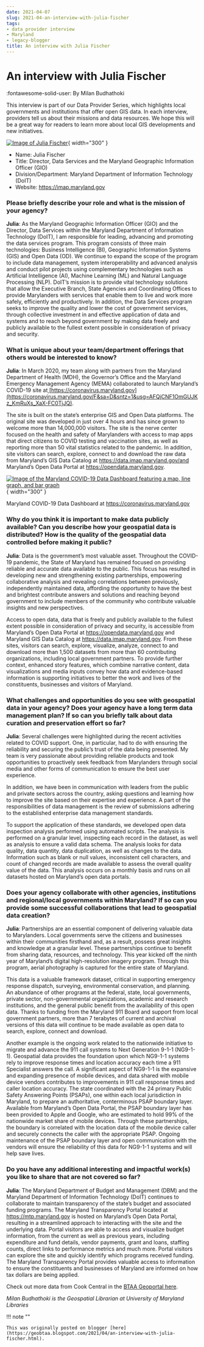 ```yaml
---
date: 2021-04-07
slug: 2021-04-an-interview-with-julia-fischer
tags:
- data provider interview
- Maryland
- legacy-blogger
title: An interview with Julia Fischer
---
```


# An interview with Julia Fischer

:fontawesome-solid-user: By Milan Budhathoki 

This interview is part of our Data Provider Series, which highlights local governments and institutions that offer open GIS data. In each interview, providers tell us about their missions and data resources. We hope this will be a great way for readers to learn more about local GIS developments and new initiatives. 

[![Image of Julia Fischer](https://blogger.googleusercontent.com/img/a/AVvXsEhmZ2o3WjI-QhZUnqDz80j4T1Ti02L2LQmNX0z4m1DD2OWSEbhZ0BYTi7vr2UJZEB6jzSAxGhIyoYFerzTypJT5wNHvw9ZCENtiUE4ZOAqMat2RIGwPU-0FctwlmCFfoqE0LtKLbrxRI6sNvyj_6AitRi4ljD0BH4gypZ7D4rTzZvcioJ1bK6ErX4mx0w=w353-h470)](https://blogger.googleusercontent.com/img/a/AVvXsEhmZ2o3WjI-QhZUnqDz80j4T1Ti02L2LQmNX0z4m1DD2OWSEbhZ0BYTi7vr2UJZEB6jzSAxGhIyoYFerzTypJT5wNHvw9ZCENtiUE4ZOAqMat2RIGwPU-0FctwlmCFfoqE0LtKLbrxRI6sNvyj_6AitRi4ljD0BH4gypZ7D4rTzZvcioJ1bK6ErX4mx0w=s1707){ width="300" }

* Name: Julia Fischer 
* Title: Director, Data Services and the Maryland Geographic Information Officer (GIO) 
* Division/Department: Maryland Department of Information Technology (DoIT) 
* Website: https://imap.maryland.gov

<!-- more -->

### Please briefly describe your role and what is the mission of your agency? 

**Julia**: As the Maryland Geographic Information Officer (GIO) and the Director, Data Services within the Maryland Department of Information Technology (DoIT), I am responsible for leading, advancing and promoting the data services program. This program consists of three main technologies: Business Intelligence (BI), Geographic Information Systems (GIS) and Open Data (OD). We continue to expand the scope of the program to include data management, system interoperability and advanced analysis and conduct pilot projects using complementary technologies such as Artificial Intelligence (AI), Machine Learning (ML) and Natural Language Processing (NLP). DoIT’s mission is to provide vital technology solutions that allow the Executive Branch, State Agencies and Coordinating Offices to provide Marylanders with services that enable them to live and work more safely, efficiently and productively.​ In addition, the Data Services program seeks to improve the quality and lower the cost of government services, through collective investment in and effective application of data and systems and to reach beyond government by making data freely and publicly available to the fullest extent possible in consideration of privacy and security. 

### What is unique about your team/department offerings that others would be interested to know? 

**Julia**: In March 2020, my team along with partners from the Maryland Department of Health (MDH), the Governor’s Office and the Maryland Emergency Management Agency (MEMA) collaborated to launch Maryland’s COVID-19 site at[ ](https://coronavirus.maryland.gov/F&sa=D&sntz=1&usg=AFQjCNF1OmGUJKz_KmRuXs_XaX-FC0TjJQ)[https://coronavirus.maryland.gov](https://coronavirus.maryland.gov/F&sa=D&sntz=1&usg=AFQjCNF1OmGUJKz_KmRuXs_XaX-FC0TjJQ). 

The site is built on the state’s enterprise GIS and Open Data platforms. The original site was developed in just over 4 hours and has since grown to welcome more than 14,000,000 visitors. The site is the nerve center focused on the health and safety of Marylanders with access to map apps that direct citizens to COVID testing and vaccination sites, as well as reporting more than 50 vital statistics related to the pandemic. In addition, site visitors can search, explore, connect to and download the raw data from Maryland’s GIS Data Catalog at https://data.imap.maryland.gov/and Maryland’s Open Data Portal at https://opendata.maryland.gov.

[![Image of the Maryland COVID-19 Data Dashboard featuring a map, line graph, and bar graph](https://blogger.googleusercontent.com/img/a/AVvXsEgnj-xhuPjprrELYIkx7-B31_hNuyKRhxixNEofaLwRtLE9ZXA2JhANJp3I8P1KyQFTRcsfDDJi9zydcxGyzyrqpiXa3ADetqKf65rwfxB8lGGervNhUFGwvfQnARWyX82AuyCItl9wV4AP5_mMm80BUFkm-oZQwV8GeB4ckYpMJAFtxKEGqP1k-vnWPg=w856-h564)](https://blogger.googleusercontent.com/img/a/AVvXsEgnj-xhuPjprrELYIkx7-B31_hNuyKRhxixNEofaLwRtLE9ZXA2JhANJp3I8P1KyQFTRcsfDDJi9zydcxGyzyrqpiXa3ADetqKf65rwfxB8lGGervNhUFGwvfQnARWyX82AuyCItl9wV4AP5_mMm80BUFkm-oZQwV8GeB4ckYpMJAFtxKEGqP1k-vnWPg=s920){ width="300" }

 Maryland COVID-19 Data Dashboard at https://coronavirus.maryland.gov

### Why do you think it is important to make data publicly available? Can you describe how your geospatial data is distributed? How is the quality of the geospatial data controlled before making it public? 

**Julia**: Data is the government’s most valuable asset. Throughout the COVID-19 pandemic, the State of Maryland has remained focused on providing reliable and accurate data available to the public. This focus has resulted in developing new and strengthening existing partnerships, empowering collaborative analysis and revealing correlations between previously, independently maintained data, affording the opportunity to have the best and brightest contribute answers and solutions and reaching beyond government to include members of the community who contribute valuable insights and new perspectives. 

Access to open data, data that is freely and publicly available to the fullest extent possible in consideration of privacy and security, is accessible from Maryland’s Open Data Portal at https://opendata.maryland.gov and Maryland GIS Data Catalog at https://data.imap.maryland.gov. From these sites, visitors can search, explore, visualize, analyze, connect to and download more than 1,500 datasets from more than 60 contributing organizations, including local government partners. To provide further context, enhanced story features, which combine narrative content, data visualizations and media inputs convey how data and evidence-based information is supporting initiatives to better the work and lives of the constituents, businesses and visitors of Maryland. 

### What challenges and opportunities do you see with geospatial data in your agency? Does your agency have a long term data management plan? If so can you briefly talk about data curation and preservation effort so far? 

**Julia**: Several challenges were highlighted during the recent activities related to COVID support. One, in particular, had to do with ensuring the reliability and securing the public’s trust of the data being presented. My team is very passionate about providing reliable products and took opportunities to proactively seek feedback from Marylanders through social media and other forms of communication to ensure the best user experience. 

In addition, we have been in communication with leaders from the public and private sectors across the country, asking questions and learning how to improve the site based on their expertise and experience. A part of the responsibilities of data management is the review of submissions adhering to the established enterprise data management standards. 

To support the application of these standards, we developed open data inspection analysis performed using automated scripts. The analysis is performed on a granular level, inspecting each record in the dataset, as well as analysis to ensure a valid data schema. The analysis looks for data quality, data quantity, data duplication, as well as changes to the data. Information such as blank or null values, inconsistent cell characters, and count of changed records are made available to assess the overall quality value of the data. This analysis occurs on a monthly basis and runs on all datasets hosted on Maryland’s open data portals. 

### Does your agency collaborate with other agencies, institutions and regional/local governments within Maryland? If so can you provide some successful collaborations that lead to geospatial data creation? 

**Julia**: Partnerships are an essential component of delivering valuable data to Marylanders. Local governments serve the citizens and businesses within their communities firsthand and, as a result, possess great insights and knowledge at a granular level. These partnerships continue to benefit from sharing data, resources, and technology. This year kicked off the ninth year of Maryland’s digital high-resolution imagery program. Through this program, aerial photography is captured for the entire state of Maryland. 

This data is a valuable framework dataset, critical in supporting emergency response dispatch, surveying, environmental conservation, and planning. An abundance of other programs at the federal, state, local governments, private sector, non-governmental organizations, academic and research institutions, and the general public benefit from the availability of this open data. Thanks to funding from the Maryland 911 Board and support from local government partners, more than 7 terabytes of current and archival versions of this data will continue to be made available as open data to search, explore, connect and download. 

Another example is the ongoing work related to the nationwide initiative to migrate and advance the 911 call systems to Next Generation 9-1-1 (NG9-1-1). Geospatial data provides the foundation upon which NG9-1-1 systems rely to improve response times and location accuracy each time a 911 Specialist answers the call. A significant aspect of NG9-1-1 is the expansive and expanding presence of mobile devices, and data shared with mobile device vendors contributes to improvements in 911 call response times and caller location accuracy. The state coordinated with the 24 primary Public Safety Answering Points (PSAPs), one within each local jurisdiction in Maryland, to prepare an authoritative, conterminous PSAP boundary layer. Available from Maryland’s Open Data Portal, the PSAP boundary layer has been provided to Apple and Google, who are estimated to hold 99% of the nationwide market share of mobile devices. Through these partnerships, the boundary is correlated with the location data of the mobile device caller and securely connects the caller with the appropriate PSAP. Ongoing maintenance of the PSAP boundary layer and open communication with the vendors will ensure the reliability of this data for NG9-1-1 systems and will help save lives. 

### Do you have any additional interesting and impactful work(s) you like to share that are not covered so far? 

**Julia**: The Maryland Department of Budget and Management (DBM) and the Maryland Department of Information Technology (DoIT) continues to collaborate to maintain transparency of the state’s budget and associated funding programs. The Maryland Transparency Portal located at https://mtp.maryland.gov is hosted on Maryland’s Open Data Portal, resulting in a streamlined approach to interacting with the site and the underlying data. Portal visitors are able to access and visualize budget information, from the current as well as previous years, including expenditure and fund details, vendor payments, grant and loans, staffing counts, direct links to performance metrics and much more. Portal visitors can explore the site and quickly identify which programs received funding. The Maryland Transparency Portal provides valuable access to information to ensure the constituents and businesses of Maryland are informed on how tax dollars are being applied. 

Check out more data from Cook Central in the [BTAA Geoportal here](https://geo.btaa.org/catalog/12b-17031). 

*Milan Budhathoki is the Geospatial Librarian at University of Maryland Libraries*

!!! note ""

	This was originally posted on blogger [here](https://geobtaa.blogspot.com/2021/04/an-interview-with-julia-fischer.html).

